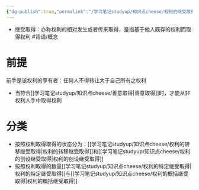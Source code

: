 ```yaml
---
{"dg-publish":true,"permalink":"/学习笔记studyup/知识点cheese/权利的继受取得/","dgPassFrontmatter":true,"noteIcon":"","created":"2024-07-14T09:42:16.580+08:00","updated":"2024-10-13T10:16:22.747+08:00"}
---
```


- 继受取得：亦称权利的相对发生或者传来取得，是指基于他人既存的权利而取得权利 #背诵/概念 
# 前提
前手是该权利的享有者：任何人不得转让大于自己所有之权利
- 当符合[[学习笔记studyup/知识点cheese/善意取得\|善意取得]]时，才能从非权利人手中取得权利
# 分类
- 按照权利取得取得的状态分为：[[学习笔记studyup/知识点cheese/权利的转移继受取得\|权利的转移继受取得]]和[[学习笔记studyup/知识点cheese/权利的创设继受取得\|权利的创设继受取得]]
- 按照权利取得的数量[[学习笔记studyup/知识点cheese/权利的特定继受取得\|权利的特定继受取得]]与[[学习笔记studyup/知识点cheese/权利的概括继受取得\|权利的概括继受取得]]